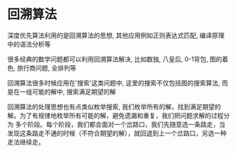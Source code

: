 # 回溯算法

深度优先算法利用的是回溯算法的思想, 其他应用例如正则表达式匹配, 编译原理中的语法分析等

很多经典的数学问题都可以利用回溯算法解决, 比如数独, 八皇后, 0-1背包, 图的着色, 旅行商问题, 全排列等

回溯算法很多时候应用在'搜索'这类问题中, 这里的搜索不仅包括图的搜索算法, 而是在一组可能的解中, 搜索满足期望的解

回溯算法的处理思想也有点类似枚举搜索, 我们枚举所有的解，找到满足期望的解。为了有规律地枚举所有可能的解，避免遗漏和重复，我们把问题求解的过程分为
多个阶段。每个阶段，我们都会面对一个岔路口，我们先随意选一条路走，当发现这条路走不通的时候（不符合期望的解），就回退到上一个岔路口，另选一种
走法继续走。
